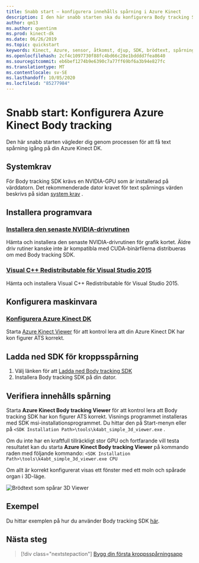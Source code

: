 ```yaml
---
title: Snabb start – konfigurera innehålls spårning i Azure Kinect
description: I den här snabb starten ska du konfigurera Body tracking SDK för Azure Kinect.
author: qm13
ms.author: quentinm
ms.prod: kinect-dk
ms.date: 06/26/2019
ms.topic: quickstart
keywords: Kinect, Azure, sensor, åtkomst, djup, SDK, brödtext, spårning, gemensamt, installations program, CUDA, NVIDIA
ms.openlocfilehash: 2cf4c1097730f88fc4bd66c28e1bdddd7fea8640
ms.sourcegitcommit: eb6bef1274b9e6390c7a77ff69bf6a3b94e827fc
ms.translationtype: MT
ms.contentlocale: sv-SE
ms.lasthandoff: 10/05/2020
ms.locfileid: "85277984"
---
```

# <a name="quickstart-set-up-azure-kinect-body-tracking"></a>Snabb start: Konfigurera Azure Kinect Body tracking

Den här snabb starten vägleder dig genom processen för att få text spårning igång på din Azure Kinect DK.

## <a name="system-requirements"></a>Systemkrav

För Body tracking SDK krävs en NVIDIA-GPU som är installerad på värddatorn. Det rekommenderade dator kravet för text spårnings värden beskrivs på sidan [system krav](system-requirements.md) .

## <a name="install-software"></a>Installera programvara

### <a name="install-the-latest-nvidia-driver"></a>[Installera den senaste NVIDIA-drivrutinen](https://www.nvidia.com/Download/index.aspx?lang=en-us)

Hämta och installera den senaste NVIDIA-drivrutinen för grafik kortet. Äldre driv rutiner kanske inte är kompatibla med CUDA-binärfilerna distribueras om med Body tracking SDK.

### <a name="visual-c-redistributable-for-visual-studio-2015"></a>[Visual C++ Redistributable för Visual Studio 2015](https://www.microsoft.com/en-us/download/details.aspx?id=48145)

Hämta och installera Visual C++ Redistributable för Visual Studio 2015. 

## <a name="set-up-hardware"></a>Konfigurera maskinvara

### <a name="set-up-azure-kinect-dk"></a>[Konfigurera Azure Kinect DK](set-up-azure-kinect-dk.md)

Starta [Azure Kinect Viewer](azure-kinect-viewer.md) för att kontrol lera att din Azure Kinect DK har kon figurer ATS korrekt.

## <a name="download-the-body-tracking-sdk"></a>Ladda ned SDK för kroppsspårning
 
1. Välj länken för att [Ladda ned Body tracking SDK](body-sdk-download.md)
2. Installera Body tracking SDK på din dator.

## <a name="verify-body-tracking"></a>Verifiera innehålls spårning

Starta **Azure Kinect Body tracking Viewer** för att kontrol lera att Body tracking SDK har kon figurer ATS korrekt. Visnings programmet installeras med SDK msi-installationsprogrammet. Du hittar den på Start-menyn eller på `<SDK Installation Path>\tools\k4abt_simple_3d_viewer.exe` .

Om du inte har en kraftfull tillräckligt stor GPU och fortfarande vill testa resultatet kan du starta **Azure Kinect Body tracking Viewer** på kommando raden med följande kommando: `<SDK Installation Path>\tools\k4abt_simple_3d_viewer.exe CPU`

Om allt är korrekt konfigurerat visas ett fönster med ett moln och spårade organ i 3D-läge.


![Brödtext som spårar 3D Viewer](./media/quickstarts/samples-simple3dviewer.png)

## <a name="examples"></a>Exempel

Du hittar exemplen på hur du använder Body tracking SDK [här](https://github.com/microsoft/Azure-Kinect-Samples/tree/master/body-tracking-samples).

## <a name="next-steps"></a>Nästa steg

> [!div class="nextstepaction"]
>[Bygg din första kroppsspårningsapp](build-first-body-app.md)

